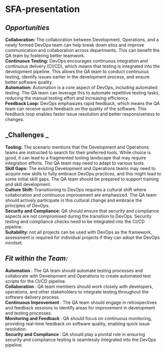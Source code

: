 # SFA-presentation

## _Opportunities_
<strong>Collaboration: </strong>The collaboration between Development, Operations, and a newly formed DevOps team can help break down silos and improve communication and collaboration across departments. This can benefit the QA team by fostering better teamwork.<br>
<strong>Continuous Testing:</strong> DevOps encourages continuous integration and continuous delivery (CI/CD), which means that testing is integrated into the development pipeline. This allows the QA team to conduct continuous testing, identify issues earlier in the development process, and ensure better software quality.<br>
<strong>Automation: </strong>Automation is a core aspect of DevOps, including automated testing. The QA team can leverage this to automate repetitive testing tasks, reducing the manual testing effort and increasing efficiency.<br>
<strong>Feedback Loop:</strong> DevOps emphasizes rapid feedback, which means the QA team can receive quick feedback on the quality of the software. This feedback loop enables faster issue resolution and better responsiveness to changes.<br>

## _Challenges _
<strong>Tooling:</strong> The scenario mentions that the Development and Operations teams are instructed to search for their preferred tools. While choice is good, it can lead to a fragmented tooling landscape that may require integration efforts. The QA team may need to adapt to various tools. <br>
<strong>Skill Gaps: </strong>The existing Development and Operations teams may need to acquire new skills to fully embrace DevOps practices, and this might lead to some initial skill gaps. The QA team should be prepared to support training and skill development. <br>
<strong>Culture Shift: </strong>Transitioning to DevOps requires a cultural shift where collaboration and continuous improvement are emphasized. The QA team should actively participate in this cultural change and embrace the principles of DevOps.<br>
<strong>Security and Compliance:</strong> QA should ensure that security and compliance aspects are not compromised during the transition to DevOps. Security testing and compliance checks need to be integrated into the CI/CD pipeline.<br>
<strong>Suitability: </strong>not all projects can be used with DevOps as the framework, assessment is required for individual projects if they can adopt the DevOps mindset.<br>

## _Fit within the Team:_
<strong> Automation </strong>: The QA team should automate testing processes and collaborate with Development and Operations to create automated test scripts for the CI/CD pipeline.<br>
<strong> Collaboration </strong>: QA team members should work closely with developers, operations, and other stakeholders to integrate testing throughout the software delivery process.<br>
<strong> Continuous Improvement </strong>: The QA team should engage in retrospectives and feedback sessions to identify areas for improvement in development and testing processes.<br>
<strong> Monitoring and Feedback </strong>: QA should focus on continuous monitoring, providing real-time feedback on software quality, enabling quick issue resolution.<br>
<strong> Security and Compliance </strong>: QA should play a pivotal role in ensuring security and compliance testing is seamlessly integrated into the DevOps pipeline.<br>
